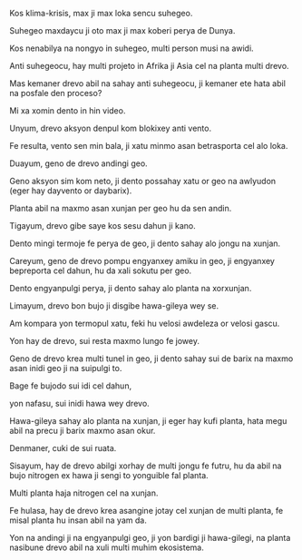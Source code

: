 Kos klima-krisis, max ji max loka sencu suhegeo.

Suhegeo maxdaycu ji oto max ji max koberi perya de Dunya.

Kos nenabilya na nongyo in suhegeo, multi person musi na awidi.

Anti suhegeocu, hay multi projeto in Afrika ji Asia cel na planta multi drevo.

Mas kemaner drevo abil na sahay anti suhegeocu, ji kemaner ete hata abil na posfale den proceso?

Mi xa xomin dento in hin video.

Unyum, drevo aksyon denpul kom blokixey anti vento.

Fe resulta, vento sen min bala, ji xatu minmo asan betrasporta cel alo loka.

Duayum, geno de drevo andingi geo.

Geno aksyon sim kom neto, ji dento possahay xatu or geo na awlyudon (eger hay dayvento or daybarix).

Planta abil na maxmo asan xunjan per geo hu da sen andin.

Tigayum, drevo gibe saye kos sesu dahun ji kano.

Dento mingi termoje fe perya de geo, ji dento sahay alo jongu na xunjan.

Careyum, geno de drevo pompu engyanxey amiku in geo, ji engyanxey bepreporta cel dahun, hu da xali sokutu per geo.

Dento engyanpulgi perya, ji dento sahay alo planta na xorxunjan.

Limayum, drevo bon bujo ji disgibe hawa-gileya wey se.

Am kompara yon termopul xatu, feki hu velosi awdeleza or velosi gascu.

Yon hay de drevo, sui resta maxmo lungo fe jowey.

Geno de drevo krea multi tunel in geo, ji dento sahay sui de barix na maxmo asan inidi geo ji na suipulgi to.

Bage fe bujodo sui idi cel dahun, 

yon nafasu, sui inidi hawa wey drevo.

Hawa-gileya sahay alo planta na xunjan, ji eger hay kufi planta, hata megu abil na precu ji barix maxmo asan okur.

Denmaner, cuki de sui ruata. 

Sisayum, hay de drevo abilgi xorhay de multi jongu fe futru, hu da abil na bujo nitrogen ex hawa ji sengi to yonguible fal planta.

Multi planta haja nitrogen cel na xunjan.

Fe hulasa, hay de drevo krea asangine jotay cel xunjan de multi planta, fe misal planta hu insan abil na yam da.

Yon na andingi ji na engyanpulgi geo, ji yon bardigi ji hawa-gilegi, na planta nasibune drevo abil na xuli multi muhim ekosistema.